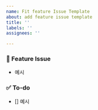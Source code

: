 ```yaml
---
name: Fit feature Issue Template
about: add feature issue template
title: ''
labels: ''
assignees: ''

---
```


### 🦋 Feature Issue
- 예시
### ✅ To-do
- [] 예시
